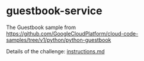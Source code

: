 # guestbook-service

The Guestbook sample from https://github.com/GoogleCloudPlatform/cloud-code-samples/tree/v1/python/python-guestbook

Details of the challenge: [instructions.md](instructions.md)
